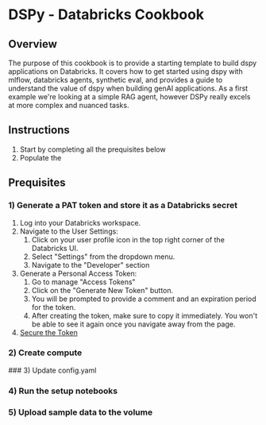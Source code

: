 # DSPy - Databricks Cookbook

## Overview
The purpose of this cookbook is to provide a starting template to build dspy applications on Databricks. It covers how to get started using dspy with mlflow, databricks agents, synthetic eval, and provides a guide to understand the value of dspy when building genAI applications.  As a first example we're looking at a simple RAG agent, however DSPy really excels at more complex and nuanced tasks. 

## Instructions
1. Start by completing all the prequisites below
2. Populate the 

## Prequisites
### 1) Generate a PAT token and store it as a Databricks secret

1. Log into your Databricks workspace.
1. Navigate to the User Settings:
    1. Click on your user profile icon in the top right corner of the Databricks UI.
    1. Select "Settings" from the dropdown menu.
    1. Navigate to the "Developer" section
1. Generate a Personal Access Token:
   1. Go to manage "Access Tokens" 
   1. Click on the "Generate New Token" button.
   1. You will be prompted to provide a comment and an expiration period for the token.
   1. After creating the token, make sure to copy it immediately. You won't be able to see it again once you navigate away from the page.
1. [Secure the Token](https://docs.databricks.com/aws/en/security/secrets/?language=Databricks%C2%A0CLI#manage-secret-scopes)

### 2) Create compute
<!-- TODO: Include compute specs -->


### 3) Update config.yaml
<!-- TODO -->

### 4) Run the setup notebooks


### 5) Upload sample data to the volume


